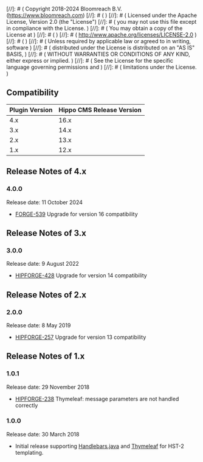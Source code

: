 [//]: # (  Copyright 2018-2024 Bloomreach B.V. (https://www.bloomreach.com)
[//]: # (  )
[//]: # (  Licensed under the Apache License, Version 2.0 (the "License")
[//]: # (  you may not use this file except in compliance with the License.  )
[//]: # (  You may obtain a copy of the License at  )
[//]: # (  )
[//]: # (       http://www.apache.org/licenses/LICENSE-2.0  )
[//]: # (  )
[//]: # (  Unless required by applicable law or agreed to in writing, software  )
[//]: # (  distributed under the License is distributed on an "AS IS" BASIS,  )
[//]: # (  WITHOUT WARRANTIES OR CONDITIONS OF ANY KIND, either express or implied.  )
[//]: # (  See the License for the specific language governing permissions and  )
[//]: # (  limitations under the License.  )

## Compatibility

| Plugin Version | Hippo CMS Release Version |
|----------------|---------------------------|
| 4.x            | 16.x                      |
| 3.x            | 14.x                      |
| 2.x            | 13.x                      |
| 1.x            | 12.x                      |

## Release Notes of 4.x
### 4.0.0

<p class="smallinfo">Release date: 11 October 2024</p>

- [FORGE-539](https://issues.onehippo.com/browse/FORGE-539) Upgrade for version 16 compatibility

## Release Notes of 3.x

### 3.0.0

<p class="smallinfo">Release date: 9 August 2022</p>

- [HIPFORGE-428](https://issues.onehippo.com/browse/HIPFORGE-428) Upgrade for version 14 compatibility

## Release Notes of 2.x

### 2.0.0

<p class="smallinfo">Release date: 8 May 2019</p>

- [HIPFORGE-257](https://issues.onehippo.com/browse/HIPFORGE-257) Upgrade for version 13 compatibility
 
## Release Notes of 1.x

### 1.0.1
<p class="smallinfo">Release date: 29 November 2018</p>

- [HIPFORGE-238](https://issues.onehippo.com/browse/HIPFORGE-238) Thymeleaf: message parameters are not handled correctly

### 1.0.0
<p class="smallinfo">Release date: 30 March 2018</p>

- Initial release supporting [Handlebars.java](https://github.com/jknack/handlebars.java) and [Thymeleaf](https://www.thymeleaf.org/)
  for HST-2 templating.
